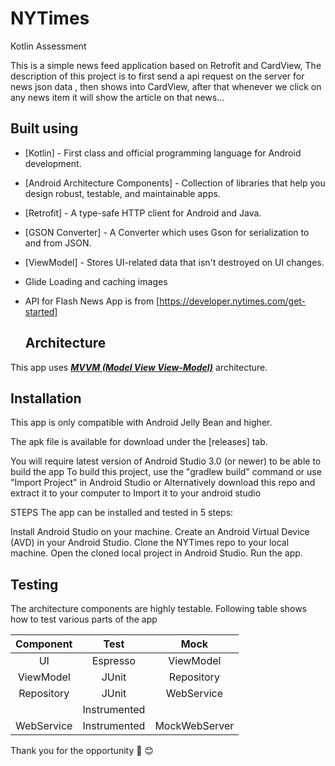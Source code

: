 # NYTimes

Kotlin Assessment

This is a simple news feed application based on Retrofit and CardView, The description of this project is to first send a api request on the server for news json data , then shows into CardView, after that whenever we click on any news item it will show the article on that news...

## Built using
- [Kotlin] - First class and official programming language for Android development.
- [Android Architecture Components] - Collection of libraries that help you design robust, testable, and maintainable apps.
- [Retrofit] - A type-safe HTTP client for Android and Java.
- [GSON Converter] - A Converter which uses Gson for serialization to and from JSON.
- [ViewModel] - Stores UI-related data that isn't destroyed on UI changes. 
- Glide Loading and caching images
- API for Flash News App is from  [https://developer.nytimes.com/get-started]

  ## Architecture
This app uses [***MVVM (Model View View-Model)***](https://developer.android.com/jetpack/docs/guide#recommended-app-arch) architecture.

## Installation
This app is only compatible with Android Jelly Bean and higher.

The apk file is available for download under the [releases] tab.

You will require latest version of Android Studio 3.0 (or newer) to be able to build the app
To build this project, use the "gradlew build" command or use "Import Project" in Android Studio or
Alternatively download this repo and extract it to your computer to Import it to your android studio

STEPS
The app can be installed and tested in 5 steps:

Install Android Studio on your machine.
Create an Android Virtual Device (AVD) in your Android Studio.
Clone the NYTimes repo to your local machine.
Open the cloned local project in Android Studio.
Run the app.

## Testing
The architecture components are highly testable. Following table shows how to test various parts of the app

|  Component |     Test     |        Mock        |
|:----------:|:------------:|:------------------:|
|     UI     |   Espresso   |      ViewModel     |
|  ViewModel |     JUnit    |     Repository     |
| Repository |     JUnit    |    WebService      |
|            | Instrumented |                    |
| WebService | Instrumented |    MockWebServer   |

Thank you for the opportunity 🙏 😊

